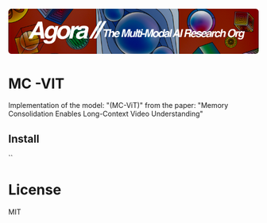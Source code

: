 [![Multi-Modality](agorabanner.png)](https://discord.gg/qUtxnK2NMf)

# MC -VIT
Implementation of the model: "(MC-ViT)" from the paper: "Memory Consolidation Enables Long-Context Video Understanding"


## Install
``


# License
MIT
